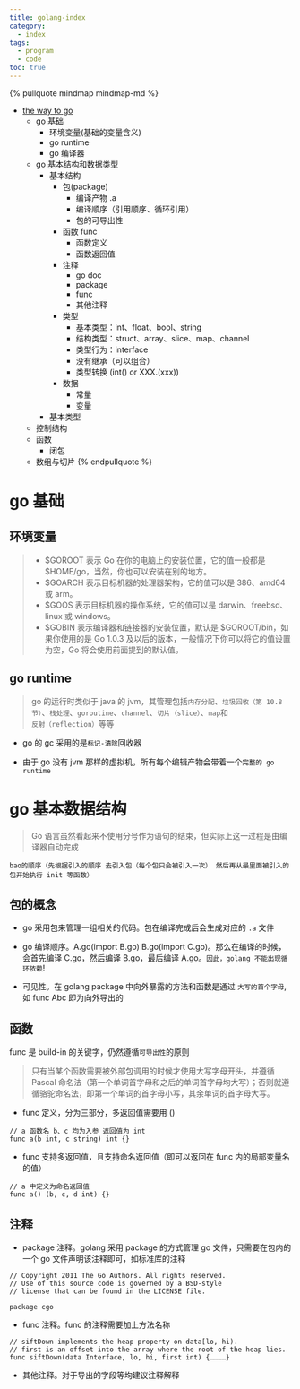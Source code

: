 ```yaml
---
title: golang-index
category: 
  - index
tags:
  - program
  - code
toc: true
---
```


{% pullquote mindmap mindmap-md %}
- [the way to go](https://github.com/unknwon/the-way-to-go_ZH_CN)
  - go 基础
    - 环境变量(基础的变量含义)
    - go runtime
    - go 编译器
  - go 基本结构和数据类型
    - 基本结构
      - 包(package)
        - 编译产物 .a
        - 编译顺序（引用顺序、循环引用）
        - 包的可导出性
      - 函数 func
        - 函数定义
        - 函数返回值
      - 注释
        - go doc
        - package
        - func
        - 其他注释
      - 类型
        - 基本类型：int、float、bool、string
        - 结构类型：struct、array、slice、map、channel
        - 类型行为：interface
        - 没有继承（可以组合）
        - 类型转换 (int() or XXX.(xxx))
      - 数据
        - 常量
        - 变量
    - 基本类型
  - 控制结构
  - 函数
    - 闭包
  - 数组与切片
{% endpullquote %}

# go 基础

## 环境变量

> - $GOROOT 表示 Go 在你的电脑上的安装位置，它的值一般都是 $HOME/go，当然，你也可以安装在别的地方。
> - $GOARCH 表示目标机器的处理器架构，它的值可以是 386、amd64 或 arm。
> - $GOOS 表示目标机器的操作系统，它的值可以是 darwin、freebsd、linux 或 windows。
> - $GOBIN 表示编译器和链接器的安装位置，默认是 $GOROOT/bin，如果你使用的是 Go 1.0.3 及以后的版本，一般情况下你可以将它的值设置为空，Go 将会使用前面提到的默认值。

## go runtime

> go 的运行时类似于 java 的 jvm，其管理包括`内存分配`、`垃圾回收（第 10.8 节）`、`栈处理`、`goroutine`、`channel`、`切片（slice）`、`map`和`反射（reflection）`等等

- go 的 gc 采用的是`标记-清除`回收器

- 由于 go 没有 jvm 那样的虚拟机，所有每个编辑产物会带着一个`完整的 go runtime` 

# go 基本数据结构

> Go 语言虽然看起来不使用分号作为语句的结束，但实际上这一过程是由编译器自动完成




`bao的顺序（先根据引入的顺序 去引入包（每个包只会被引入一次） 然后再从最里面被引入的包开始执行 init 等函数）`



## 包的概念

- go 采用包来管理一组相关的代码。包在编译完成后会生成对应的 `.a` 文件

- go 编译顺序。A.go(import B.go) B.go(import C.go)。那么在编译的时候，会首先编译 C.go，然后编译 B.go，最后编译 A.go。`因此，golang 不能出现循环依赖`!

- 可见性。在 golang package 中向外暴露的方法和函数是通过 `大写的首个字母`, 如 func Abc 即为向外导出的 

## 函数

func 是 build-in 的关键字，仍然遵循`可导出性`的原则

> 只有当某个函数需要被外部包调用的时候才使用大写字母开头，并遵循 Pascal 命名法（第一个单词首字母和之后的单词首字母均大写）；否则就遵循骆驼命名法，即第一个单词的首字母小写，其余单词的首字母大写。

- func 定义，分为三部分，多返回值需要用 () 

```golang
// a 函数名 b、c 均为入参 返回值为 int
func a(b int, c string) int {}
```

- func 支持多返回值，且支持命名返回值（即可以返回在 func 内的局部变量名的值）

```golang
// a 中定义为命名返回值
func a() (b, c, d int) {}
```

## 注释

- package 注释。golang 采用 package 的方式管理 go 文件，只需要在包内的一个 go 文件声明该注释即可，如标准库的注释

```golang
// Copyright 2011 The Go Authors. All rights reserved.
// Use of this source code is governed by a BSD-style
// license that can be found in the LICENSE file.

package cgo
```

- func 注释。func 的注释需要加上方法名称

```golang
// siftDown implements the heap property on data[lo, hi).
// first is an offset into the array where the root of the heap lies.
func siftDown(data Interface, lo, hi, first int) {…………}
```

- 其他注释。对于导出的字段等均建议注释解释
